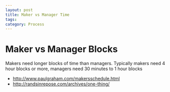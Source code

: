 ```yaml
---
layout: post
title: Maker vs Manager Time
tags: 
category: Process
---
```


# Maker vs Manager Blocks

Makers need longer blocks of time than managers. Typically makers need 4 hour blocks or more, managers need 30 minutes to 1 hour blocks

* http://www.paulgraham.com/makersschedule.html
* http://randsinrepose.com/archives/one-thing/

